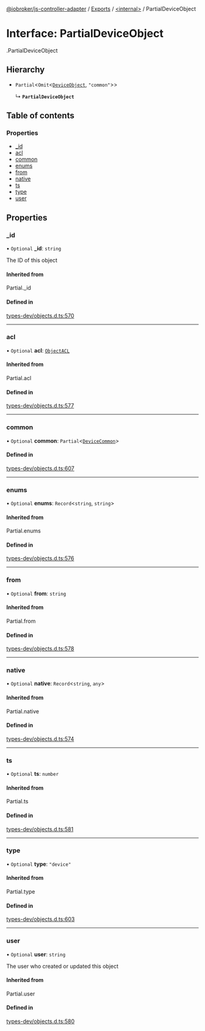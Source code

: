 [@iobroker/js-controller-adapter](../README.md) / [Exports](../modules.md) / [<internal\>](../modules/internal_.md) / PartialDeviceObject

# Interface: PartialDeviceObject

[<internal>](../modules/internal_.md).PartialDeviceObject

## Hierarchy

- `Partial`<`Omit`<[`DeviceObject`](internal_.DeviceObject.md), ``"common"``\>\>

  ↳ **`PartialDeviceObject`**

## Table of contents

### Properties

- [\_id](internal_.PartialDeviceObject.md#_id)
- [acl](internal_.PartialDeviceObject.md#acl)
- [common](internal_.PartialDeviceObject.md#common)
- [enums](internal_.PartialDeviceObject.md#enums)
- [from](internal_.PartialDeviceObject.md#from)
- [native](internal_.PartialDeviceObject.md#native)
- [ts](internal_.PartialDeviceObject.md#ts)
- [type](internal_.PartialDeviceObject.md#type)
- [user](internal_.PartialDeviceObject.md#user)

## Properties

### \_id

• `Optional` **\_id**: `string`

The ID of this object

#### Inherited from

Partial.\_id

#### Defined in

[types-dev/objects.d.ts:570](https://github.com/ioBroker/ioBroker.js-controller/blob/0655bceb/packages/types-dev/objects.d.ts#L570)

___

### acl

• `Optional` **acl**: [`ObjectACL`](internal_.ObjectACL.md)

#### Inherited from

Partial.acl

#### Defined in

[types-dev/objects.d.ts:577](https://github.com/ioBroker/ioBroker.js-controller/blob/0655bceb/packages/types-dev/objects.d.ts#L577)

___

### common

• `Optional` **common**: `Partial`<[`DeviceCommon`](internal_.DeviceCommon.md)\>

#### Defined in

[types-dev/objects.d.ts:607](https://github.com/ioBroker/ioBroker.js-controller/blob/0655bceb/packages/types-dev/objects.d.ts#L607)

___

### enums

• `Optional` **enums**: `Record`<`string`, `string`\>

#### Inherited from

Partial.enums

#### Defined in

[types-dev/objects.d.ts:576](https://github.com/ioBroker/ioBroker.js-controller/blob/0655bceb/packages/types-dev/objects.d.ts#L576)

___

### from

• `Optional` **from**: `string`

#### Inherited from

Partial.from

#### Defined in

[types-dev/objects.d.ts:578](https://github.com/ioBroker/ioBroker.js-controller/blob/0655bceb/packages/types-dev/objects.d.ts#L578)

___

### native

• `Optional` **native**: `Record`<`string`, `any`\>

#### Inherited from

Partial.native

#### Defined in

[types-dev/objects.d.ts:574](https://github.com/ioBroker/ioBroker.js-controller/blob/0655bceb/packages/types-dev/objects.d.ts#L574)

___

### ts

• `Optional` **ts**: `number`

#### Inherited from

Partial.ts

#### Defined in

[types-dev/objects.d.ts:581](https://github.com/ioBroker/ioBroker.js-controller/blob/0655bceb/packages/types-dev/objects.d.ts#L581)

___

### type

• `Optional` **type**: ``"device"``

#### Inherited from

Partial.type

#### Defined in

[types-dev/objects.d.ts:603](https://github.com/ioBroker/ioBroker.js-controller/blob/0655bceb/packages/types-dev/objects.d.ts#L603)

___

### user

• `Optional` **user**: `string`

The user who created or updated this object

#### Inherited from

Partial.user

#### Defined in

[types-dev/objects.d.ts:580](https://github.com/ioBroker/ioBroker.js-controller/blob/0655bceb/packages/types-dev/objects.d.ts#L580)
